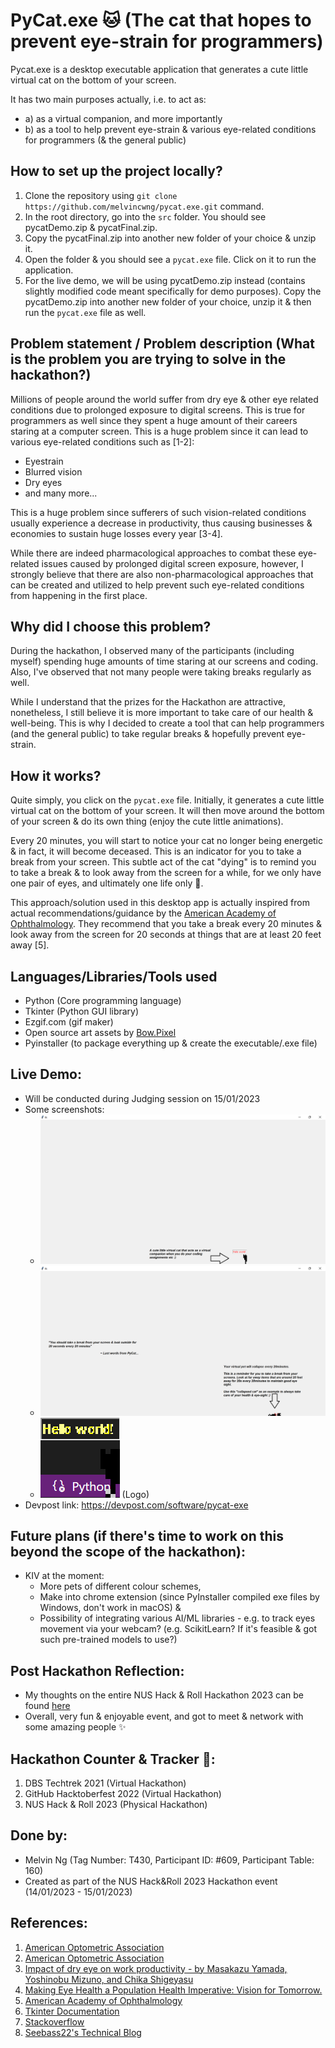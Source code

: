 # PyCat.exe 🐱 (The cat that hopes to prevent eye-strain for programmers)

Pycat.exe is a desktop executable application that generates a cute little virtual cat on the bottom of your screen.

It has two main purposes actually, i.e. to act as:

- a) as a virtual companion, and more importantly
- b) as a tool to help prevent eye-strain & various eye-related conditions for programmers (& the general public)

## How to set up the project locally?

1. Clone the repository using `git clone https://github.com/melvincwng/pycat.exe.git` command.
2. In the root directory, go into the `src` folder. You should see pycatDemo.zip & pycatFinal.zip.
3. Copy the pycatFinal.zip into another new folder of your choice & unzip it.
4. Open the folder & you should see a `pycat.exe` file. Click on it to run the application.
5. For the live demo, we will be using pycatDemo.zip instead (contains slightly modified code meant specifically for demo purposes). Copy the pycatDemo.zip into another new folder of your choice, unzip it & then run the `pycat.exe` file as well.

## Problem statement / Problem description (What is the problem you are trying to solve in the hackathon?)

Millions of people around the world suffer from dry eye & other eye related conditions due to prolonged exposure to digital screens. This is true for programmers as well since they spent a huge amount of their careers staring at a computer screen. This is a huge problem since it can lead to various eye-related conditions such as [1-2]:

- Eyestrain
- Blurred vision
- Dry eyes
- and many more...

This is a huge problem since sufferers of such vision-related conditions usually experience a decrease in productivity, thus causing businesses & economies to sustain huge losses every year [3-4].

While there are indeed pharmacological approaches to combat these eye-related issues caused by prolonged digital screen exposure, however, I strongly believe that there are also non-pharmacological approaches that can be created and utilized to help prevent such eye-related conditions from happening in the first place.

## Why did I choose this problem?

During the hackathon, I observed many of the participants (including myself) spending huge amounts of time staring at our screens and coding. Also, I've observed that not many people were taking breaks regularly as well.

While I understand that the prizes for the Hackathon are attractive, nonetheless, I still believe it is more important to take care of our health & well-being. This is why I decided to create a tool that can help programmers (and the general public) to take regular breaks & hopefully prevent eye-strain.

## How it works?

Quite simply, you click on the `pycat.exe` file. Initially, it generates a cute little virtual cat on the bottom of your screen. It will then move around the bottom of your screen & do its own thing (enjoy the cute little animations).

Every 20 minutes, you will start to notice your cat no longer being energetic & in fact, it will become deceased. This is an indicator for you to take a break from your screen. This subtle act of the cat "dying" is to remind you to take a break & to look away from the screen for a while, for we only have one pair of eyes, and ultimately one life only 👀.

This approach/solution used in this desktop app is actually inspired from actual recommendations/guidance by the [American Academy of Ophthalmology](https://www.aao.org/eye-health/tips-prevention/digital-devices-your-eyes). They recommend that you take a break every 20 minutes & look away from the screen for 20 seconds at things that are at least 20 feet away [5].

## Languages/Libraries/Tools used

- Python (Core programming language)
- Tkinter (Python GUI library)
- Ezgif.com (gif maker)
- Open source art assets by [Bow.Pixel](https://bowpixel.itch.io/cat-anim-16x16-black)
- Pyinstaller (to package everything up & create the executable/.exe file)

## Live Demo:

- Will be conducted during Judging session on 15/01/2023
- Some screenshots:
    - <img src="./img/Demo/pyCat1.png" alt="demo-image-1">
    - <img src="./img/Demo/pyCat2.png" alt="demo-image-2">
    - <img src="./img/Demo/pyCatLogo.png" alt="demo-image-3"> (Logo)
- Devpost link: https://devpost.com/software/pycat-exe 

## Future plans (if there's time to work on this beyond the scope of the hackathon):

- KIV at the moment:
  - More pets of different colour schemes, 
  - Make into chrome extension (since PyInstaller compiled exe files by Windows, don't work in macOS) &
  - Possibility of integrating various AI/ML libraries - e.g. to track eyes movement via your webcam? (e.g. ScikitLearn? If it's feasible & got such pre-trained models to use?)
  
## Post Hackathon Reflection:
- My thoughts on the entire NUS Hack & Roll Hackathon 2023 can be found [here](https://musubi.vercel.app/admin1/nus-hack-and-roll-2023)
- Overall, very fun & enjoyable event, and got to meet & network with some amazing people ✨

## Hackathon Counter & Tracker 🧮:
1. DBS Techtrek 2021 (Virtual Hackathon)
2. GitHub Hacktoberfest 2022 (Virtual Hackathon)
3. NUS Hack & Roll 2023 (Physical Hackathon)

## Done by:

- Melvin Ng (Tag Number: T430, Participant ID: #609, Participant Table: 160)
- Created as part of the NUS Hack&Roll 2023 Hackathon event (14/01/2023 - 15/01/2023)

## References:

1. [American Optometric Association](https://www.aoa.org/healthy-eyes/eye-and-vision-conditions/computer-vision-syndrome?sso=y)
2. [American Optometric Association](https://www.aoa.org/healthy-eyes/eye-and-vision-conditions/dry-eye?sso=y)
3. [Impact of dry eye on work productivity - by Masakazu Yamada, Yoshinobu Mizuno, and Chika Shigeyasu](https://www.ncbi.nlm.nih.gov/pmc/articles/PMC3471464/)
4. [Making Eye Health a Population Health Imperative: Vision for Tomorrow.](https://www.ncbi.nlm.nih.gov/books/NBK402367/)
5. [American Academy of Ophthalmology](https://www.aao.org/eye-health/tips-prevention/computer-vision-syndrome)
6. [Tkinter Documentation](https://docs.python.org/3/library/tkinter.html)
7. [Stackoverflow](https://stackoverflow.com/)
8. [Seebass22's Technical Blog](https://seebass22.github.io/python-desktop-pet-tutorial/)
